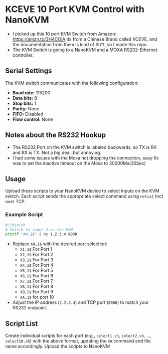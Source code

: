 # KCEVE 10 Port KVM Control with NanoKVM

- I picked up this 10 port KVM Switch from Amazon: https://amzn.to/3H4COiA Its from a Chinese Brand called KCEVE, and the documentation from them is kind of Sh*t, so I made this repo.
- The KVM Switch is going to a NanoKVM and a MOXA RS232-Ethernet controller.

## Serial Settings

The KVM switch communicates with the following configuration:
- **Baud rate:** 115200
- **Data bits:** 8
- **Stop bits:** 1
- **Parity:** None
- **FIFO:** Disabled
- **Flow control:** None

## Notes about the RS232 Hookup

- The RS232 Port on the KVM switch is labeled backwards, so TX is RX and RX is TX. Not a big deal, but annoying. 
- I had some issues with the Moxa not dropping the connection, easy fix was to set the inactive timeout on the Moxa to 30000Ms(30Sec)

## Usage

Upload these scripts to your NanoKVM device to select inputs on the KVM switch. Each script sends the appropriate select command using `netcat` (nc) over TCP.

### Example Script

```sh
#!/bin/sh
# Switch to input 4 on the KVM
printf "X4,1$" | nc 1.2.3.4 8000
```

- Replace `X4,1$` with the desired port selection:
  - `X1,1$` For Port 1
  - `X2,1$` For Port 2
  - `X3,1$` For Port 3
  - `X4,1$` For Port 4
  - `X5,1$` For Port 5
  - `X6,1$` For Port 6
  - `X7,1$` For Port 7
  - `X8,1$` For Port 8
  - `X9,1$` For Port 9
  - `XA,1$` for port 10  
- Adjust the IP address (`1.2.3.4`) and TCP port (`8000`) to match your RS232 endpoint.

## Script List

Create individual scripts for each port (e.g., `select1.sh`, `select2.sh`, …, `select10.sh`) with the above format, updating the `X#` command and file name accordingly.
Upload the scripts to NanoKVM
